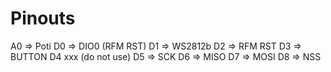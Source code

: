 # Pinouts

A0 => Poti
D0 => DIO0 (RFM RST)
D1 => WS2812b
D2 => RFM RST
D3 => BUTTON
D4 xxx (do not use)
D5 => SCK
D6 => MISO
D7 => MOSI
D8 => NSS
